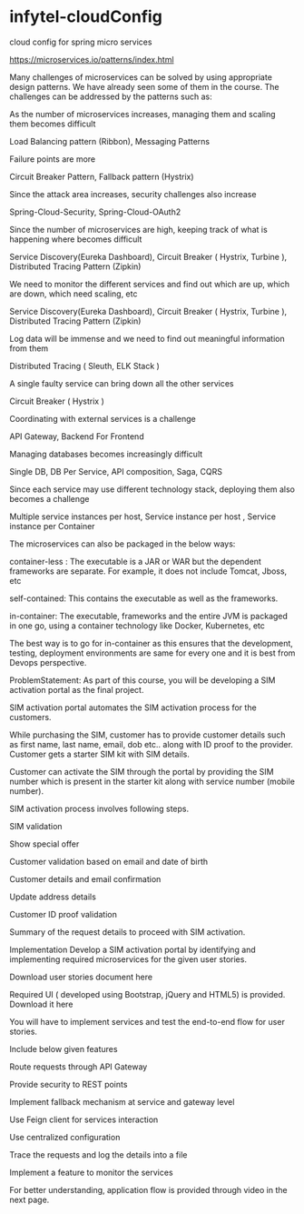 # infytel-cloudConfig
cloud config for spring micro services

https://microservices.io/patterns/index.html



Many challenges of microservices can be solved by using appropriate design patterns. We have already seen some of them in the course. The challenges can be addressed by the patterns such as:

As the number of microservices increases, managing them and scaling them becomes difficult

Load Balancing pattern (Ribbon), Messaging Patterns

Failure points are more

Circuit Breaker Pattern, Fallback pattern (Hystrix)

Since the attack area increases, security challenges also increase

Spring-Cloud-Security, Spring-Cloud-OAuth2

Since the number of microservices are high, keeping track of what is happening where becomes difficult

Service Discovery(Eureka Dashboard), Circuit Breaker ( Hystrix, Turbine ), Distributed Tracing Pattern (Zipkin)

We need to monitor the different services and find out which are up, which are down, which need scaling, etc

Service Discovery(Eureka Dashboard), Circuit Breaker ( Hystrix, Turbine ), Distributed Tracing Pattern (Zipkin)

Log data will be immense and we need to find out meaningful information from them

Distributed Tracing ( Sleuth, ELK Stack )

A single faulty service can bring down all the other services

Circuit Breaker ( Hystrix )

Coordinating with external services is a challenge

API Gateway, Backend For Frontend

Managing databases becomes increasingly difficult

Single DB, DB Per Service, API composition, Saga, CQRS

Since each service may use different technology stack, deploying them also becomes a challenge

Multiple service instances per host, Service instance per host , Service instance per Container 






The microservices can also be packaged in the below ways:

container-less : The executable is a JAR or WAR but the dependent frameworks are separate. For example, it does not include Tomcat, Jboss, etc

self-contained: This contains the executable as well as the frameworks.

in-container: The executable, frameworks and the entire JVM is packaged in one go, using a container technology like Docker, Kubernetes, etc

The best way is to go for in-container as this ensures that the development, testing, deployment environments are same for every one and it is best from Devops perspective.








ProblemStatement:
As part of this course, you will be developing a SIM activation portal as the final project.

SIM activation portal automates the SIM activation process for the customers.

While purchasing the SIM, customer has to provide customer details such as first name, last name, email, dob etc.. along with ID proof to the provider. Customer gets a starter SIM kit with SIM details.

Customer can activate the SIM through the portal by providing the SIM number which is present in the starter kit along with service number (mobile number).

SIM activation process involves following steps.

SIM validation

Show special offer

Customer validation based on email and date of birth

Customer details and email confirmation

Update address details

Customer ID proof validation

Summary of the request details to proceed with SIM activation.

Implementation
 Develop a SIM activation portal by identifying and implementing required microservices for the given user stories.

Download user stories document here

Required UI ( developed using Bootstrap, jQuery and HTML5) is provided. Download it here

You will have to implement services and test the end-to-end flow for user stories.

 Include below given features

Route requests through API Gateway 

Provide security to REST points

Implement fallback mechanism at service and gateway level

Use Feign client for services interaction

Use centralized configuration 

Trace the requests and log the details into a file              

Implement a feature to monitor the services 

For better understanding, application flow is provided through video in the next page.

